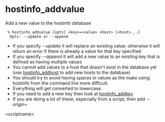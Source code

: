 # hostinfo\_addvalue #

Add a new value to the hostinfo database
```
 % hostinfo_addvalue [opts] <key>=<value> <host> [<host>...]
  Opts: --update or --append
```

  * If you specify _--update_ it will replace an existing value; otherwise it will return an error if there is already a value for that key specified
  * If you specify _--append_ it will add a new value to an existing key that is defined as having multiple values
  * You cannot add values to a host that doesn't exist in the database yet (use [hostinfo\_addhost](hostinfo_addhost.md) to add new hosts to the database)
  * You should try to avoid having spaces in values as the make using hostinfo from the command line more difficult.
  * Everything will get converted to lowercase.
  * If you need to add a new key then look at [hostinfo\_addkey](hostinfo_addkey.md)
  * If you are doing a lot of these, especially from a script, then add _--origin=_

&lt;scriptname&gt;

